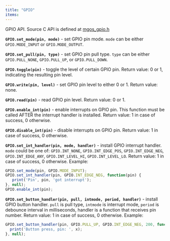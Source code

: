 ```yaml
---
title: "GPIO"
items:
---
```


GPIO API. Source C API is defined at
[mgos_gpio.h](https://github.com/cesanta/mongoose-os/blob/master/fw/src/mgos_gpio.h)



**`GPIO.set_mode(pin, mode)`** - set GPIO pin mode.
`mode` can be either `GPIO.MODE_INPUT` or `GPIO.MODE_OUTPUT`.



**`GPIO.set_pull(pin, type)`** - set GPIO pin pull type.
`type` can be either `GPIO.PULL_NONE`, `GPIO.PULL_UP`, or `GPIO.PULL_DOWN`.



**`GPIO.toggle(pin)`** - toggle the level of certain GPIO pin.
Return value: 0 or 1, indicating the resulting pin level.



**`GPIO.write(pin, level)`** - set GPIO pin level to either 0 or 1.
Return value: none.



**`GPIO.read(pin)`** - read GPIO pin level. Return value: 0 or 1.



**`GPIO.enable_int(pin)`** - enable interrupts on GPIO pin.
This function must be called AFTER the interrupt handler is installed.
Return value: 1 in case of success, 0 otherwise.



**`GPIO.disable_int(pin)`** - disable interrupts on GPIO pin.
Return value: 1 in case of success, 0 otherwise.



**`GPIO.set_int_handler(pin, mode, handler)`**  - install
GPIO interrupt handler. `mode` could be one of: `GPIO.INT_NONE`,
`GPIO.INT_EDGE_POS`, `GPIO.INT_EDGE_NEG`, `GPIO.INT_EDGE_ANY`,
`GPIO.INT_LEVEL_HI`, `GPIO.INT_LEVEL_LO`.
Return value: 1 in case of success, 0 otherwise.
Example:
```javascript
GPIO.set_mode(pin, GPIO.MODE_INPUT);
GPIO.set_int_handler(pin, GPIO.INT_EDGE_NEG, function(pin) {
   print('Pin', pin, 'got interrupt');
}, null);
GPIO.enable_int(pin);
```



**`GPIO.set_button_handler(pin, pull, intmode, period, handler)`**  - install
GPIO button handler. `pull` is pull type, `intmode` is interrupt mode,
`period` is debounce interval in milliseconds, handler is a function that
receives pin number.
Return value: 1 in case of success, 0 otherwise.
Example:
```javascript
GPIO.set_button_handler(pin, GPIO.PULL_UP, GPIO.INT_EDGE_NEG, 200, function(x) {
  print('Button press, pin: ', x);
}, null);
```

